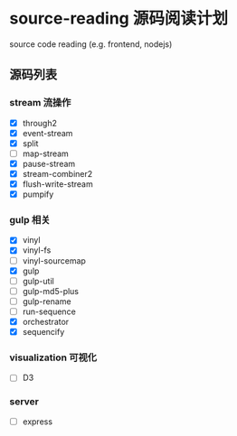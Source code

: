 # source-reading 源码阅读计划
source code reading (e.g. frontend, nodejs)
## 源码列表
### stream 流操作
- [x] through2
- [x] event-stream
- [x] split
- [ ] map-stream
- [x] pause-stream
- [x] stream-combiner2
- [x] flush-write-stream
- [x] pumpify

### gulp 相关
- [x] vinyl
- [x] vinyl-fs
- [ ] vinyl-sourcemap
- [x] gulp
- [ ] gulp-util
- [ ] gulp-md5-plus
- [ ] gulp-rename
- [ ] run-sequence
- [x] orchestrator
- [x] sequencify

### visualization 可视化
- [ ] D3

### server
- [ ] express
